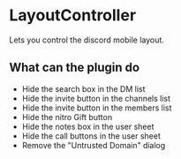 # LayoutController
Lets you control the discord mobile layout.

## What can the plugin do
- Hide the search box in the DM list
- Hide the invite button in the channels list
- Hide the invite button in the members list
- Hide the nitro Gift button
- Hide the notes box in the user sheet
- Hide the call buttons in the user sheet
- Remove the "Untrusted Domain" dialog